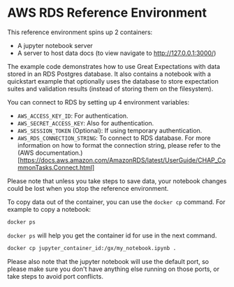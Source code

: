 # AWS RDS Reference Environment

This reference environment spins up 2 containers:

- A jupyter notebook server
- A server to host data docs (to view navigate to http://127.0.0.1:3000/)

The example code demonstrates how to use Great Expectations with data stored in an RDS Postgres database. It also contains a notebook with a quickstart example that optionally uses the database to store expectation suites and validation results (instead of storing them on the filesystem).

You can connect to RDS by setting up 4 environment variables:

- `AWS_ACCESS_KEY_ID`: For authentication.
- `AWS_SECRET_ACCESS_KEY`: Also for authentication.
- `AWS_SESSION_TOKEN` (Optional): If using temporary authentication.
- `AWS_RDS_CONNECTION_STRING`: To connect to RDS database. For more information on how to format the connection string, please refer to the (AWS documentation.)[https://docs.aws.amazon.com/AmazonRDS/latest/UserGuide/CHAP_CommonTasks.Connect.html]

Please note that unless you take steps to save data, your notebook changes could be lost when you stop the reference environment.

To copy data out of the container, you can use the `docker cp` command. For example to copy a notebook:

```bash
docker ps
```

`docker ps` will help you get the container id for use in the next command.

```bash
docker cp jupyter_container_id:/gx/my_notebook.ipynb .
```

Please also note that the jupyter notebook will use the default port, so please make sure you don't have anything else running on those ports, or take steps to avoid port conflicts.
